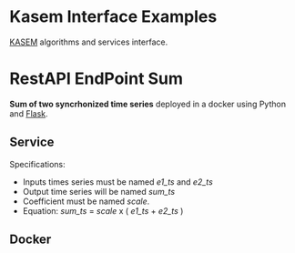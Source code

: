 # Kasem Interface Examples

[KASEM](https://www.predict.fr/produits-services/logiciels/) algorithms and services interface.

# RestAPI EndPoint Sum 

**Sum of two syncrhonized time series**  deployed in a docker using Python and [Flask](https://flask.palletsprojects.com/).

## Service

Specifications:
 - Inputs times series must be named *e1_ts* and *e2_ts*
 - Output time series will be named *sum_ts*
 - Coefficient must be named *scale*.
 - Equation: *sum_ts* = *scale* x ( *e1_ts* + *e2_ts* )

## Docker

